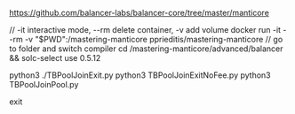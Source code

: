 https://github.com/balancer-labs/balancer-core/tree/master/manticore

// -it interactive mode, --rm delete container, -v add volume
docker run -it --rm -v "$PWD":/mastering-manticore pprieditis/mastering-manticore
// go to folder and switch compiler
cd /mastering-manticore/advanced/balancer && solc-select use 0.5.12

python3 ./TBPoolJoinExit.py
python3 TBPoolJoinExitNoFee.py
python3 TBPoolJoinPool.py

exit
